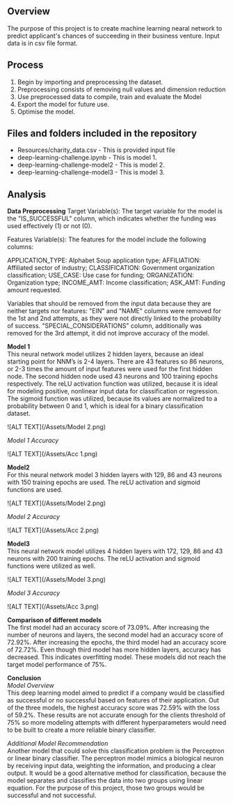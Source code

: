 ## Overview

The purpose of this project is to create machine learning nearal network to predict applicant's chances of succeeding in their business venture. Input data is in csv file format. 

## Process
1. Begin by importing and preprocessing the dataset.
2. Preprocessing consists of removing null values and dimension reduction
3. Use preprocessed data to compile, train and evaluate the Model
4. Export the model for future use.
5. Optimise the model.

## Files and folders included in the repository  
- Resources/charity_data.csv      - This is provided input file
- deep-learning-challenge.ipynb   - This is model 1.
- deep-learning-challenge-model2  - This is model 2.
- deep-learning-challenge-model3  - This is model 3.


## Analysis
**Data Preprocessing**
Target Variable(s): The target variable for the model is the "IS_SUCCESSFUL" column, which indicates whether the funding was used effectively (1) or not (0).

Features Variable(s): The features for the model include the following columns:

APPLICATION_TYPE: Alphabet Soup application type;
AFFILIATION: Affiliated sector of industry;
CLASSIFICATION: Government organization classification;
USE_CASE: Use case for funding;
ORGANIZATION: Organization type;
INCOME_AMT: Income classification;
ASK_AMT: Funding amount requested.

Variables that should be removed from the input data because they are neither targets nor features:
"EIN" and "NAME" columns were removed for the 1st and 2nd attempts, as they were not directly linked to the probability of success. 
"SPECIAL_CONSIDERATIONS" column, additionally was removed for the 3rd attempt, it did not improve accuracy of the model.

**Model 1**  
This neural network model utilizes 2 hidden layers, because an ideal starting point for NNM’s is 2-4 layers. 
There are 43 features so 86 neurons, or 2-3 times the amount of input features were used for the first hidden node. 
The second hidden node used 43 neurons and 100 training epochs respectively. The reLU activation function was utilized, 
because it is ideal for modeling positive, nonlinear input data for classification or regression. 
The sigmoid function was utilized, because its values are normalized to a probability between 0 and 1, 
which is ideal for a binary classification dataset.


![ALT TEXT](/Assets/Model 2.png)

*Model 1 Accuracy*  

![ALT TEXT](/Assets/Acc 1.png)

**Model2**  
For this neural network model 3 hidden layers with 129, 86 and 43 neurons with 150 training epochs are used. 
The reLU activation and sigmoid functions are used.

![ALT TEXT](/Assets/Model 2.png)

*Model 2 Accuracy*

![ALT TEXT](/Assets/Acc 2.png)


**Model3**  
This neural network model utilizes 4 hidden layers with 172, 129, 86 and 43 neurons with 200 training epochs. 
The reLU activation and sigmoid functions were utilized as well.

![ALT TEXT](/Assets/Model 3.png)

*Model 3 Accuracy*

![ALT TEXT](/Assets/Acc 3.png)


**Comparison of different models**  
The first model had an accuracy score of 73.09%. After increasing the number of neurons and layers, the second model 
had an accuracy score of 72.92%. After increasing the epochs, the third model had an accuracy score of 72.72%. 
Even though third model has more hidden layers, accuracy has decreased. This indicates overfitting model.
These models did not reach the target model performance of 75%.


**Conclusion**  
*Model Overview*  
This deep learning model aimed to predict if a company would be classified as successful or no successful based 
on features of their application. Out of the three models, the highest accuracy score was 72.59% with the loss of 59.2%. 
These results are not accurate enough for the clients threshold of 75% so more modeling attempts with different 
hyperparameters would need to be built to create a more reliable binary classifier.

*Additional Model Recommendation*  
Another model that could solve this classification problem is the Perceptron or linear binary classifier. 
The perceptron model mimics a biological neuron by receiving input data, weighting the information, 
and producing a clear output. It would be a good alternative method for classification, 
because the model separates and classifies the data into two groups using linear equation. 
For the purpose of this project, those two groups would be successful and not successful.




